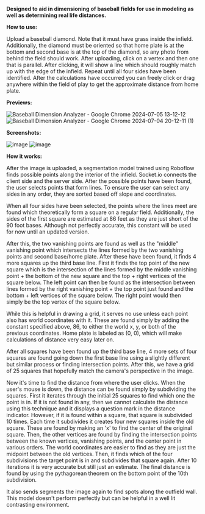 **Designed to aid in dimensioning of baseball fields for use in modeling as well as determining real life distances.**

**How to use:** 

Upload a baseball diamond. Note that it must have grass inside the infield. Additionally, the diamond must be oriented so that home plate is at the bottom and second base is at the top of the diamond, so any photo from behind the field should work. After uploading, click on a vertex and then one that is parallel. After clicking, it will show a line which should roughly match up with the edge of the infield. Repeat until all four sides have been identified. After the calculations have occurred you can freely click or drag anywhere within the field of play to get the approximate distance from home plate.

**Previews:**

![Baseball Dimension Analyzer  - Google Chrome 2024-07-05 13-12-12](https://github.com/NimbleValley/Baseball-Distance-Helper/assets/97319135/b4c87377-9ca3-4a4c-ba94-9b6023f6ce2e)
![Baseball Dimension Analyzer  - Google Chrome 2024-07-04 20-12-11 (1)](https://github.com/NimbleValley/Baseball-Distance-Helper/assets/97319135/d44dca74-fd65-4524-b285-b651ca47cd55)

**Screenshots:**

![image](https://github.com/NimbleValley/Baseball-Camera-Solver/assets/97319135/cd0b2122-9d04-4aac-a0d1-e5d60fd0d534)
![image](https://github.com/NimbleValley/Baseball-Camera-Solver/assets/97319135/8e0fd3ca-2852-49e4-b994-199b1adf8308)

**How it works:**

After the image is uploaded, a segmentation model trained using Roboflow finds possible points along the interior of the infield. Socket.io connects the client side and the server side. After the possible points have been found, the user selects points that form lines. To ensure the user can select any sides in any order, they are sorted based off slope and coordinates.

When all four sides have been selected, the points where the lines meet are found which theoretically form a square on a regular field. Additionally, the sides of the first square are estimated at 86 feet as they are just short of the 90 foot bases. Although not perfectly accurate, this constant will be used for now until an updated version.

After this, the two vanishing points are found as well as the "middle" vanishing point which intersects the lines formed by the two vanishing points and second base/home plate. After these have been found, it finds 4 more squares up the third base line. First it finds the top point of the new square which is the intersection of the lines formed by the middle vanishing point + the bottom of the new square and the top + right vertices of the square below. The left point can then be found as the intersection between lines formed by the right vanishing point + the top point just found and the bottom + left vertices of the square below. The right point would then simply be the top vertex of the square below. 

While this is helpful in drawing a grid, it serves no use unless each point also has world coordinates with it. These are found simply by adding the constant specified above, 86, to either the world x, y, or both of the previous coordinates. Home plate is labeled as (0, 0), which will make calculations of distance very easy later on.

After all squares have been found up the third base line, 4 more sets of four squares are found going down the first base line using a slightly different but similar process or finding intersection points. After this, we have a grid of 25 squares that hopefully match the camera's perspective in the image.

Now it's time to find the distance from where the user clicks. When the user's mouse is down, the distance can be found simply by subdividing the squares. First it iterates through the initial 25 squares to find which one the point is in. If it is not found in any, then we cannot calculate the distance using this technique and it displays a question mark in the distance indicator. However, if it is found within a square, that square is subdivided 10 times. Each time it subdivides it creates four new squares inside the old square. These are found by making an 'x' to find the center of the original square. Then, the other vertices are found by finding the intersection points between the known vertices, vanishing points, and the center point in various orders. The world coordinates are easier to find as they are just the midpoint between the old vertices. Then, it finds which of the four subdivisions the target point is in and subdivides that square again. After 10 iterations it is very accurate but still just an estimate. The final distance is found by using the pythagorean theorem on the bottom point of the 10th subdivision.

It also sends segments the image again to find spots along the outfield wall. This model doesn't perform perfectly but can be helpful in a well lit contrasting environment.
